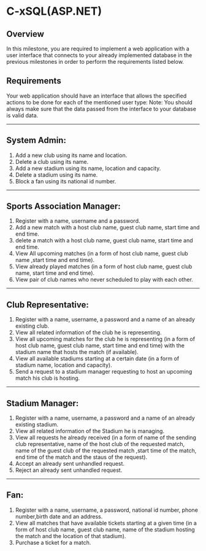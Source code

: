 # C-xSQL(ASP.NET)
## Overview
In this milestone, you are required to implement a web application with a user interface that connects to
your already implemented database in the previous milestones in order to perform the requirements listed
below.
## Requirements
Your web application should have an interface that allows the specified actions to be done for each of the
mentioned user type:
Note: You should always make sure that the data passed from the interface to your database
is valid data.
___
## **System Admin:**
1. Add a new club using its name and location.
2. Delete a club using its name.
3. Add a new stadium using its name, location and capacity.
4. Delete a stadium using its name.
5. Block a fan using its national id number.
___
## Sports Association Manager:
1. Register with a name, username and a password.
2. Add a new match with a host club name, guest club name, start time and end time.
3. delete a match with a host club name, guest club name, start time and end time.
4. View All upcoming matches (in a form of host club name, guest club name ,start time and end
time).
5. View already played matches (in a form of host club name, guest club name, start time and end
time).
6. View pair of club names who never scheduled to play with each other.
___
## Club Representative:
1. Register with a name, username, a password and a name of an already existing club.
2. View all related information of the club he is representing.
3. View all upcoming matches for the club he is representing (in a form of host club name, guest club
name, start time and end time) with the stadium name that hosts the match (if available).
4. View all available stadiums starting at a certain date (in a form of stadium name, location and
capacity).
5. Send a request to a stadium manager requesting to host an upcoming match his club is hosting. 
___
## Stadium Manager:
1. Register with a name, username, a password and a name of an already existing stadium.
2. View all related information of the Stadium he is managing.
3. View all requests he already received (in a form of name of the sending club representative, name
of the host club of the requested match, name of the guest club of the requested match ,start time
of the match, end time of the match and the staus of the request).
4. Accept an already sent unhandled request.
5. Reject an already sent unhandled request.
___
## Fan:
1. Register with a name, username, a password, national id number, phone number,birth date and an
address.
2. View all matches that have available tickets starting at a given time (in a form of host club name,
guest club name, name of the stadium hosting the match and the location of that stadium).
3. Purchase a ticket for a match.
